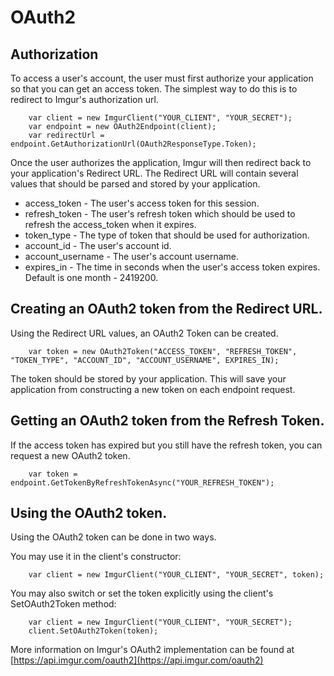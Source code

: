 # OAuth2

## Authorization
To access a user's account, the user must first authorize your application so that you can get an access token. 
The simplest way to do this is to redirect to Imgur's authorization url.

		var client = new ImgurClient("YOUR_CLIENT", "YOUR_SECRET");
		var endpoint = new OAuth2Endpoint(client);
		var redirectUrl = endpoint.GetAuthorizationUrl(OAuth2ResponseType.Token);

Once the user authorizes the application, Imgur will then redirect back to your application's Redirect URL.
The Redirect URL will contain several values that should be parsed and stored by your application.

*   access_token - The user's access token for this session.
*   refresh_token - The user's refresh token which should be used to refresh the access_token when it expires.
*   token_type - The type of token that should be used for authorization.
*   account_id - The user's account id.
*   account_username - The user's account username.
*   expires_in - The time in seconds when the user's access token expires. Default is one month - 2419200.

## Creating an OAuth2 token from the Redirect URL.
Using the Redirect URL values, an OAuth2 Token can be created.

		var token = new OAuth2Token("ACCESS_TOKEN", "REFRESH_TOKEN", "TOKEN_TYPE", "ACCOUNT_ID", "ACCOUNT_USERNAME", EXPIRES_IN);
	
The token should be stored by your application. This will save your application from constructing a new token on each endpoint request.

## Getting an OAuth2 token from the Refresh Token.
If the access token has expired but you still have the refresh token, you can request a new OAuth2 token.

		var token = endpoint.GetTokenByRefreshTokenAsync("YOUR_REFRESH_TOKEN");

## Using the OAuth2 token.
Using the OAuth2 token can be done in two ways. 

You may use it in the client's constructor:

		var client = new ImgurClient("YOUR_CLIENT", "YOUR_SECRET", token);
	
You may also switch or set the token explicitly using the client's SetOAuth2Token method:

		var client = new ImgurClient("YOUR_CLIENT", "YOUR_SECRET");
		client.SetOAuth2Token(token);

More information on Imgur's OAuth2 implementation can be found at [https://api.imgur.com/oauth2](https://api.imgur.com/oauth2)